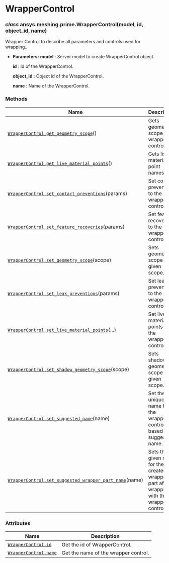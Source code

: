 # WrapperControl



### *class* ansys.meshing.prime.WrapperControl(model, id, object_id, name)

Wrapper Control to describe all parameters and controls used for wrapping..

* **Parameters:**
  **model**
  : Server model to create WrapperControl object.

  **id**
  : Id of the WrapperControl.

  **object_id**
  : Object id of the WrapperControl.

  **name**
  : Name of the WrapperControl.

<!-- !! processed by numpydoc !! -->

### Methods

| Name | Description |
|----------------------------------------------------------------------------------------------------------------------------------------------------------------------------------------------------|--------------------------------------------------------------------------------------------|
| [`WrapperControl.get_geometry_scope`](ansys.meshing.prime.WrapperControl.get_geometry_scope.md#ansys.meshing.prime.WrapperControl.get_geometry_scope)()                                            | Gets geometry scope of wrapper control.                                                    |
| [`WrapperControl.get_live_material_points`](ansys.meshing.prime.WrapperControl.get_live_material_points.md#ansys.meshing.prime.WrapperControl.get_live_material_points)()                          | Gets list of material point names.                                                         |
| [`WrapperControl.set_contact_preventions`](ansys.meshing.prime.WrapperControl.set_contact_preventions.md#ansys.meshing.prime.WrapperControl.set_contact_preventions)(params)                       | Set contact preventions to the wrapper control.                                            |
| [`WrapperControl.set_feature_recoveries`](ansys.meshing.prime.WrapperControl.set_feature_recoveries.md#ansys.meshing.prime.WrapperControl.set_feature_recoveries)(params)                          | Set feature recoveries to the wrapper control.                                             |
| [`WrapperControl.set_geometry_scope`](ansys.meshing.prime.WrapperControl.set_geometry_scope.md#ansys.meshing.prime.WrapperControl.set_geometry_scope)(scope)                                       | Sets geometry scope to given scope.                                                        |
| [`WrapperControl.set_leak_preventions`](ansys.meshing.prime.WrapperControl.set_leak_preventions.md#ansys.meshing.prime.WrapperControl.set_leak_preventions)(params)                                | Set leak preventions to the wrapper control.                                               |
| [`WrapperControl.set_live_material_points`](ansys.meshing.prime.WrapperControl.set_live_material_points.md#ansys.meshing.prime.WrapperControl.set_live_material_points)(...)                       | Set live material points to the wrapper control.                                           |
| [`WrapperControl.set_shadow_geometry_scope`](ansys.meshing.prime.WrapperControl.set_shadow_geometry_scope.md#ansys.meshing.prime.WrapperControl.set_shadow_geometry_scope)(scope)                  | Sets shadow geometry scope to given scope.                                                 |
| [`WrapperControl.set_suggested_name`](ansys.meshing.prime.WrapperControl.set_suggested_name.md#ansys.meshing.prime.WrapperControl.set_suggested_name)(name)                                        | Set the unique name for the wrapper control based on a suggested name.                     |
| [`WrapperControl.set_suggested_wrapper_part_name`](ansys.meshing.prime.WrapperControl.set_suggested_wrapper_part_name.md#ansys.meshing.prime.WrapperControl.set_suggested_wrapper_part_name)(name) | Sets the given name for the created wrapper part  after wrapping with the wrapper control. |

### Attributes

| Name | Description |
|-------------------------------------------------------------------------------------------------------------|--------------------------------------|
| [`WrapperControl.id`](ansys.meshing.prime.WrapperControl.id.md#ansys.meshing.prime.WrapperControl.id)       | Get the id of WrapperControl.        |
| [`WrapperControl.name`](ansys.meshing.prime.WrapperControl.name.md#ansys.meshing.prime.WrapperControl.name) | Get the name of the wrapper control. |

